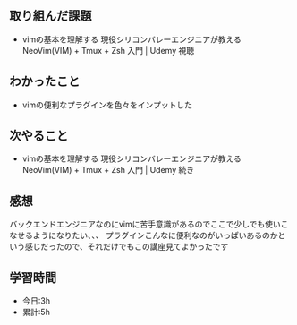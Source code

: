 ## 取り組んだ課題
- vimの基本を理解する 現役シリコンバレーエンジニアが教える NeoVim(VIM) + Tmux + Zsh 入門 | Udemy 視聴

## わかったこと
- vimの便利なプラグインを色々をインプットした

## 次やること
- vimの基本を理解する 現役シリコンバレーエンジニアが教える NeoVim(VIM) + Tmux + Zsh 入門 | Udemy 続き

## 感想
バックエンドエンジニアなのにvimに苦手意識があるのでここで少しでも使いこなせるようになりたい、、、
プラグインこんなに便利なのがいっぱいあるのかという感じだったので、それだけでもこの講座見てよかったです

## 学習時間
- 今日:3h
- 累計:5h
